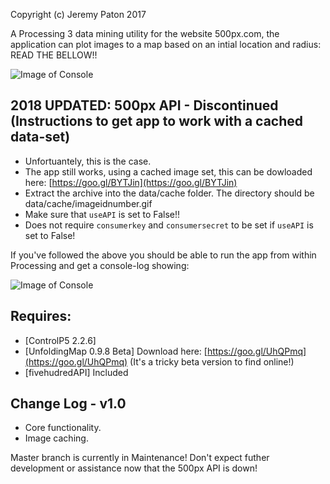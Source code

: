 Copyright (c) Jeremy Paton 2017

A Processing 3 data mining utility for the website 500px.com, the application can plot images to a map based on an intial location and radius: READ THE BELLOW!!

![Image of Console](https://i.imgur.com/BRiXxMr.png)

2018 UPDATED: 500px API - Discontinued (Instructions to get app to work with a cached data-set)
-------------------
- Unfortuantely, this is the case.
- The app still works, using a cached image set, this can be dowloaded here: [https://goo.gl/BYTJin](https://goo.gl/BYTJin) 
- Extract the archive into the data/cache folder. The directory should be data/cache/imageidnumber.gif
- Make sure that `useAPI` is set to False!!
- Does not require `consumerkey` and `consumersecret` to be set if `useAPI` is set to False!

If you've followed the above you should be able to run the app from within Processing and get a console-log showing: 

![Image of Console](https://i.imgur.com/otoVVao.png)

Requires:
-----------------
- [ControlP5 2.2.6]
- [UnfoldingMap 0.9.8 Beta] Download here: [https://goo.gl/UhQPmq](https://goo.gl/UhQPmq) (It's a tricky beta version to find online!)
- [fivehudredAPI] Included

Change Log - v1.0
-------------------
- Core functionality.
- Image caching.

Master branch is currently in Maintenance! Don't expect futher development or assistance now that the 500px API is down!

